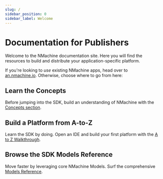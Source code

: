 ```yaml
---
slug: /
sidebar_position: 0
sidebar_label: Welcome
---
```


# Documentation for Publishers

Welcome to the NMachine documentation site. Here you will find the resources to
build and distribute your application-specific platform.

If you're looking to _use_ existing NMachine apps, 
head over to [an.nmachine.io](https://an.nmachine.io). Otherwise, choose where to go from here:

## Learn the Concepts

Before jumping into the SDK, build an understanding of NMachine with the 
[Concepts section](/concepts/concepts-root.md).

## Build a Platform from A-to-Z

Learn the SDK by doing. Open an IDE and build your first platform with the [A to Z Walkthrough](/walkthrough/getting-started.md).

## Browse the SDK Models Reference

Move faster by leveraging core NMachine Models. Surf the comprehensive 
[Models Reference](/models/models-overview.md).
